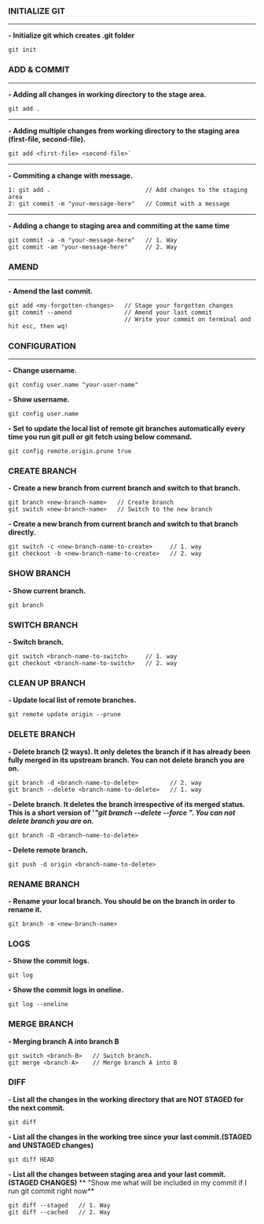 ### INITIALIZE GIT
---

**- Initialize git which creates .git folder**
```
git init
```

### ADD & COMMIT
---
**- Adding all changes in working directory to the stage area.**
```
git add .
```

---
**- Adding multiple changes from working directory to the staging area (first-file, second-file).**
```
git add <first-file> <second-file>`
```

---
**- Commiting a change with message.**
```
1: git add .                           // Add changes to the staging area
2: git commit -m "your-message-here"   // Commit with a message
```
---
**- Adding a change to staging area and commiting at the same time**
```
git commit -a -m "your-message-here"   // 1. Way
git commit -am "your-message-here"     // 2. Way
```

### AMEND
---

**- Amend the last commit.**
```
git add <my-forgotten-changes>   // Stage your forgotten changes
git commit --amend               // Amend your last commit
                                 // Write your commit on terminal and hit esc, then wq!
```

### CONFIGURATION
---

**- Change username.**
```
git config user.name "your-user-name"
```
**- Show username.**
```
git config user.name
```
**- Set to update the local list of remote git branches automatically every time you run git pull or git fetch using below command.**
```
git config remote.origin.prune true
```

### CREATE BRANCH

**- Create a new branch from current branch and switch to that branch.**
```
git branch <new-branch-name>   // Create branch
git switch <new-branch-name>   // Switch to the new branch
```
**- Create a new branch from current branch and switch to that branch directly.**
```
git switch -c <new-branch-name-to-create>     // 1. way
git checkout -b <new-branch-name-to-create>   // 2. way
```

### SHOW BRANCH

**- Show current branch.**
```
git branch
```

### SWITCH BRANCH

**- Switch branch.**
```
git switch <branch-name-to-switch>     // 1. way
git checkout <branch-name-to-switch>   // 2. way
```

### CLEAN UP BRANCH

**- Update local list of remote branches.**
```
git remote update origin --prune
```

### DELETE BRANCH

**- Delete branch (2 ways). It only deletes the branch if it has already been fully merged in its upstream branch. You can not delete branch you are on.**
```
git branch -d <branch-name-to-delete>         // 2. way
git branch --delete <branch-name-to-delete>   // 1. way
```
**- Delete branch. It deletes the branch irrespective of its merged status. This is a short version of '*"git branch --delete --force <branch-name-to-delete>". You can not delete branch you are on.***
```
git branch -D <branch-name-to-delete>
```
**- Delete remote branch.**
```
git push -d origin <branch-name-to-delete>
```

### RENAME BRANCH

**- Rename your local branch. You should be on the branch in order to rename it.**
```
git branch -m <new-branch-name>
```

### LOGS

**- Show the commit logs.**
```
git log
```
**- Show the commit logs in oneline.**
```
git log --oneline
```

### MERGE BRANCH

**- Merging branch A into branch B**
```
git switch <branch-B>   // Switch branch.
git merge <branch-A>    // Merge branch A into B
```

### DIFF

**- List all the changes in the working directory that are NOT STAGED for the next commit.**
```
git diff
```
**- List all the changes in the working tree since your last commit.(STAGED and UNSTAGED changes)**
```
git diff HEAD
```
**- List all the changes between staging area and your last commit. (STAGED CHANGES)**
** "Show me what will be included in my commit if I run git commit right now**
```
git diff --staged   // 1. Way
git diff --cached   // 2. Way
```
